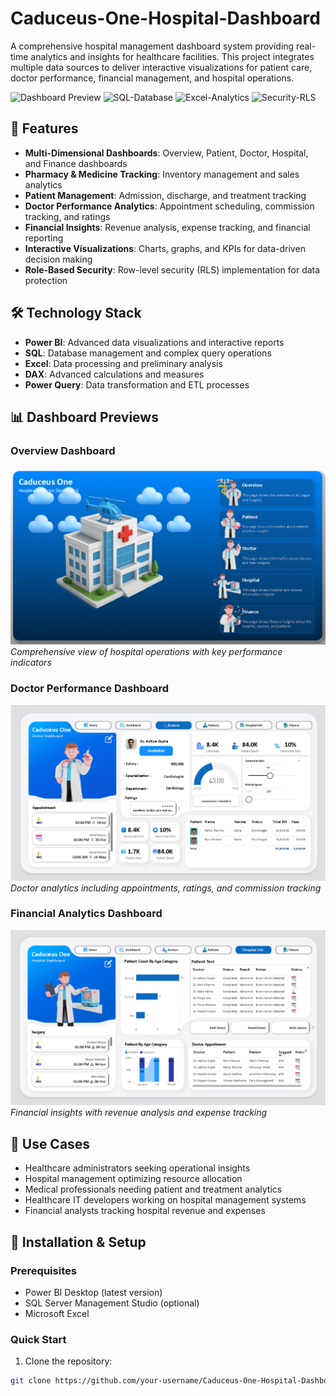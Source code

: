 # Caduceus-One-Hospital-Dashboard

A comprehensive hospital management dashboard system providing real-time analytics and insights for healthcare facilities. This project integrates multiple data sources to deliver interactive visualizations for patient care, doctor performance, financial management, and hospital operations.

![Dashboard Preview](https://img.shields.io/badge/PowerBI-Visualization-yellow?style=for-the-badge&logo=powerbi)
![SQL-Database](https://img.shields.io/badge/SQL-Database-blue?style=for-the-badge&logo=mysql)
![Excel-Analytics](https://img.shields.io/badge/Excel-Analytics-green?style=for-the-badge&logo=microsoftexcel)
![Security-RLS](https://img.shields.io/badge/Security-RLS-red?style=for-the-badge&logo=securityscorecard)

## 🚀 Features

- **Multi-Dimensional Dashboards**: Overview, Patient, Doctor, Hospital, and Finance dashboards
- **Pharmacy & Medicine Tracking**: Inventory management and sales analytics
- **Patient Management**: Admission, discharge, and treatment tracking
- **Doctor Performance Analytics**: Appointment scheduling, commission tracking, and ratings
- **Financial Insights**: Revenue analysis, expense tracking, and financial reporting
- **Interactive Visualizations**: Charts, graphs, and KPIs for data-driven decision making
- **Role-Based Security**: Row-level security (RLS) implementation for data protection

## 🛠️ Technology Stack

- **Power BI**: Advanced data visualizations and interactive reports
- **SQL**: Database management and complex query operations
- **Excel**: Data processing and preliminary analysis
- **DAX**: Advanced calculations and measures
- **Power Query**: Data transformation and ETL processes


## 📊 Dashboard Previews

### Overview Dashboard
![Overview Dashboard](2.png)
*Comprehensive view of hospital operations with key performance indicators*

### Doctor Performance Dashboard
![Doctor Dashboard](4.png)
*Doctor analytics including appointments, ratings, and commission tracking*

### Financial Analytics Dashboard
![Finance Dashboard](6.png)
*Financial insights with revenue analysis and expense tracking*

## 🏥 Use Cases

- Healthcare administrators seeking operational insights
- Hospital management optimizing resource allocation
- Medical professionals needing patient and treatment analytics
- Healthcare IT developers working on hospital management systems
- Financial analysts tracking hospital revenue and expenses

## 🔧 Installation & Setup

### Prerequisites
- Power BI Desktop (latest version)
- SQL Server Management Studio (optional)
- Microsoft Excel

### Quick Start
1. Clone the repository:
```bash
git clone https://github.com/your-username/Caduceus-One-Hospital-Dashboard.git



